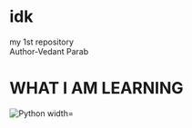 # idk
my 1st repository
<br>
Author-Vedant Parab
<h1>WHAT I AM LEARNING</h1>
<img align="left" alt="Python width="2px"style="padding=right:2px;"src="https://cdn.jsdelivr.net/gh/devicons/devicon@latest/icons/python/python-original.svg"/>
